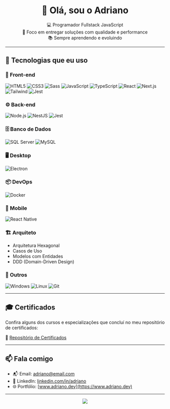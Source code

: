 <h1 align="center">👋 Olá, sou o Adriano</h1>

<p align="center">
  💻 Programador Fullstack JavaScript <br/>
  🚀 Foco em entregar soluções com qualidade e performance <br/>
  📚 Sempre aprendendo e evoluindo <br/>
</p>

---

## 🚀 Tecnologias que eu uso

### 🧠 Front-end
![HTML5](https://img.shields.io/badge/HTML5-E34F26?style=for-the-badge&logo=html5&logoColor=white)
![CSS3](https://img.shields.io/badge/CSS3-1572B6?style=for-the-badge&logo=css3&logoColor=white)
![Sass](https://img.shields.io/badge/Sass-CC6699?style=for-the-badge&logo=sass&logoColor=white)
![JavaScript](https://img.shields.io/badge/JavaScript-F7DF1E?style=for-the-badge&logo=javascript&logoColor=black)
![TypeScript](https://img.shields.io/badge/TypeScript-3178C6?style=for-the-badge&logo=typescript&logoColor=white)
![React](https://img.shields.io/badge/React-20232A?style=for-the-badge&logo=react&logoColor=61DAFB)
![Next.js](https://img.shields.io/badge/Next.js-black?style=for-the-badge&logo=next.js)
![Tailwind](https://img.shields.io/badge/TailwindCSS-38B2AC?style=for-the-badge&logo=tailwind-css&logoColor=white)
![Jest](https://img.shields.io/badge/Jest-C21325?style=for-the-badge&logo=jest&logoColor=white)

### ⚙️ Back-end
![Node.js](https://img.shields.io/badge/Node.js-339933?style=for-the-badge&logo=nodedotjs&logoColor=white)
![NestJS](https://img.shields.io/badge/NestJS-E0234E?style=for-the-badge&logo=nestjs&logoColor=white)
![Jest](https://img.shields.io/badge/Jest-C21325?style=for-the-badge&logo=jest&logoColor=white)

### 🗄️ Banco de Dados
![SQL Server](https://img.shields.io/badge/SQL_Server-CC2927?style=for-the-badge&logo=microsoftsqlserver&logoColor=white)
![MySQL](https://img.shields.io/badge/MySQL-005C84?style=for-the-badge&logo=mysql&logoColor=white)

### 🖥️ Desktop
![Electron](https://img.shields.io/badge/Electron-2C2E3B?style=for-the-badge&logo=electron&logoColor=9FEAF9)

### 📦 DevOps
![Docker](https://img.shields.io/badge/Docker-2496ED?style=for-the-badge&logo=docker&logoColor=white)

### 📱 Mobile
![React Native](https://img.shields.io/badge/React_Native-20232A?style=for-the-badge&logo=react&logoColor=61DAFB)

### 🏗️ Arquiteto
- Arquitetura Hexagonal  
- Casos de Uso  
- Modelos com Entidades  
- DDD (Domain-Driven Design)  

### 🔧 Outros
![Windows](https://img.shields.io/badge/Windows-0078D6?style=for-the-badge&logo=windows&logoColor=white)
![Linux](https://img.shields.io/badge/Linux-FCC624?style=for-the-badge&logo=linux&logoColor=black)
![Git](https://img.shields.io/badge/Git-F05032?style=for-the-badge&logo=git&logoColor=white)

---

## 🎓 Certificados

Confira alguns dos cursos e especializações que concluí no meu repositório de certificados:

🔗 [Repositório de Certificados](https://github.com/NextZoddCode/Certificates)

---

## 📫 Fala comigo

- 📬 Email: [adriano@email.com](mailto:adriano@email.com)
- 💼 LinkedIn: [linkedin.com/in/adriano](https://linkedin.com/in/adriano)
- 🌐 Portfólio: [www.adriano.dev](https://www.adriano.dev)

---

<p align="center">
  <img src="https://capsule-render.vercel.app/api?type=waving&color=gradient&height=120&section=footer"/>
</p>
